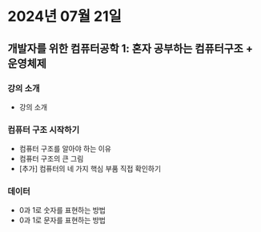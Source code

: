 # 2024년 07월 21일

## 개발자를 위한 컴퓨터공학 1: 혼자 공부하는 컴퓨터구조 + 운영체제

### 강의 소개

- 강의 소개

### 컴퓨터 구조 시작하기

- 컴퓨터 구조를 알아야 하는 이유
- 컴퓨터 구조의 큰 그림
- [추가] 컴퓨터의 네 가지 핵심 부품 직접 확인하기

### 데이터

- 0과 1로 숫자를 표현하는 방법
- 0과 1로 문자를 표현하는 방법
